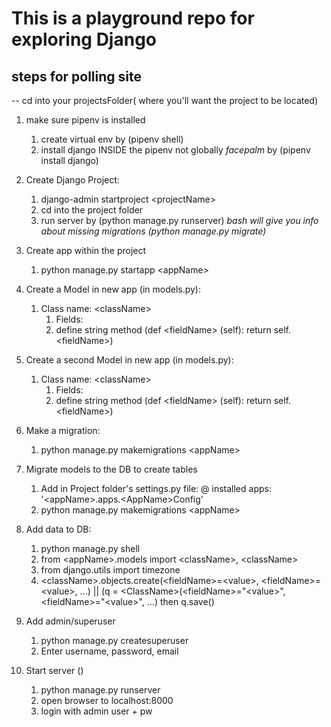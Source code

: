 
# This is a playground repo for exploring Django

## steps for polling site

-- cd into your projectsFolder( where you'll want the project to be located)

1. make sure pipenv is installed
    1. create virtual env by (pipenv shell)
    2. install django INSIDE the pipenv not globally *facepalm* by (pipenv install django)

2. Create Django Project: 
    1. django-admin startproject \<projectName>
    2. cd into the project folder
    3. run server by (python manage.py runserver)
    *bash will give you info about missing migrations (python manage.py migrate)* 

3. Create app within the project
    1. python manage.py startapp \<appName>


4. Create a Model in new app (in models.py):
    1. Class name: \<className>
        1. Fields:
        2. define string method (def \<fieldName> (self): return self.\<fieldName>)

5. Create a second Model in new app (in models.py):
    1. Class name: \<className>
        1. Fields:
        2. define string method (def \<fieldName> (self): return self.\<fieldName>)

6. Make a migration:
    1. python manage.py makemigrations \<appName>

7. Migrate models to the DB to create tables
    1. Add in Project folder's settings.py file:
    @ installed apps: '\<appName>.apps.\<AppName>Config'
    2. python manage.py makemigrations \<appName>

8. Add data to DB:
    1. python manage.py shell
    2. from \<appName>.models import \<className>, \<className>
    3. from django.utils import timezone
    4. \<className>.objects.create(\<fieldName>=\<value>, \<fieldName>=\<value>, ...)
    || (q = \<ClassName>(\<fieldName>="\<value>", \<fieldName>="\<value>", ...) then q.save()

9.  Add admin/superuser
    1. python manage.py createsuperuser
    2. Enter username, password, email

10. Start server ()
    1. python manage.py runserver
    2. open browser to localhost:8000
    3. login with admin user + pw
    


